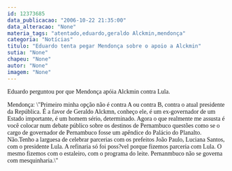 ```yaml
---
id: 12373685
data_publicacao: "2006-10-22 21:35:00"
data_alteracao: "None"
materia_tags: "atentado,eduardo,geraldo Alckmin,mendonça"
categoria: "Notícias"
titulo: "Eduardo tenta pegar Mendonça sobre o apoio a Alckmin"
sutia: "None"
chapeu: "None"
autor: "None"
imagem: "None"
---
```

<p><P><FONT face=Verdana>Eduardo perguntou por que Mendonça apóia Alckmin contra Lula.</FONT></P></p>
<p><P><FONT face=Verdana>Mendonça: \"Primeiro minha opção não é contra A ou contra B, contra o atual presidente da República. É a favor de Geraldo Alckmn, conheço ele, é um ex-governador de um Estado importante, é um homem sério, determinado. Agora o que realmente me assusta é você colocar num debate público sobre os destinos de Pernambuco questões como se o cargo de governador de Pernambuco fosse um apêndice do Palácio do Planalto. Não.Tenho a larguesa de celebrar parcerias com os prefeitos João Paulo, Luciana Santos, com o presidente Lula. A refinaria só foi poss?vel porque fizemos parceria com Lula. O mesmo fizemos com o estaleiro, com o programa do leite. Pernanmbuco não se governa com mesquinharia.\"</FONT></P> </p>
